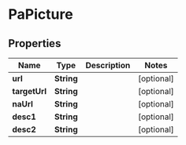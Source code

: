 

# PaPicture


## Properties

Name | Type | Description | Notes
------------ | ------------- | ------------- | -------------
**url** | **String** |  |  [optional]
**targetUrl** | **String** |  |  [optional]
**naUrl** | **String** |  |  [optional]
**desc1** | **String** |  |  [optional]
**desc2** | **String** |  |  [optional]



